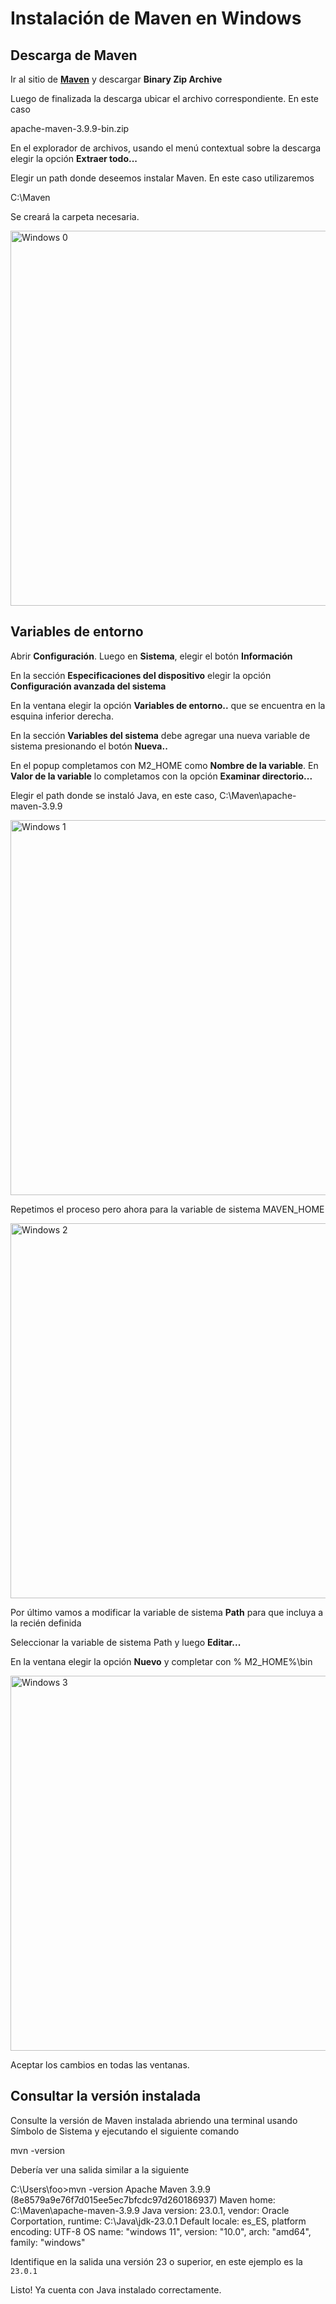 # Instalación de Maven en Windows

## Descarga de Maven

Ir al sitio de
<a href="https://maven.apache.org/download.cgi"><b>Maven</b></a>
y descargar **Binary Zip Archive**

Luego de finalizada la descarga ubicar el archivo correspondiente. En este caso

<shortcut>apache-maven-3.9.9-bin.zip</shortcut> 

En el explorador de archivos, usando el menú contextual sobre la descarga elegir la opción **Extraer todo...**

Elegir un path donde deseemos instalar Maven. En este caso utilizaremos

<shortcut>C:\Maven</shortcut> 

Se creará la carpeta necesaria.

<img src="windows-maven-0.png" alt="Windows 0" width="600"/>

## Variables de entorno

Abrir **Configuración**. Luego en **Sistema**, elegir el botón **Información**

En la sección **Especificaciones del dispositivo** elegir la opción **Configuración avanzada del sistema**

En la ventana elegir la opción **Variables de entorno..** que se encuentra en la esquina inferior derecha.

En la sección **Variables del sistema** debe agregar una nueva variable de sistema presionando el botón **Nueva..**

En el popup completamos con <shortcut>M2_HOME</shortcut> como **Nombre de la variable**.
En **Valor de la variable** lo completamos con la opción **Examinar directorio...**

Elegir el path donde se instaló Java, en este caso, <shortcut>C:\Maven\apache-maven-3.9.9</shortcut>

<img src="windows-maven-1.png" alt="Windows 1" width="600"/>

Repetimos el proceso pero ahora para la variable de sistema <shortcut>MAVEN_HOME</shortcut>

<img src="windows-maven-2.png" alt="Windows 2" width="600"/>

Por último vamos a modificar la variable de sistema **Path** para que incluya a la recién definida

Seleccionar la variable de sistema Path y luego **Editar...**

En la ventana elegir la opción **Nuevo** y completar con
<shortcut>% M2_HOME%\bin</shortcut>

<img src="windows-maven-3.png" alt="Windows 3" width="600"/>

Aceptar los cambios en todas las ventanas.

## Consultar la versión instalada

Consulte la versión de Maven instalada
abriendo una terminal usando Símbolo de Sistema
y ejecutando el siguiente comando

<code-block lang="console">mvn -version</code-block>

Debería ver una salida similar a la siguiente

<code-block lang="plain text">
C:\Users\foo>mvn -version    
Apache Maven 3.9.9 (8e8579a9e76f7d015ee5ec7bfcdc97d260186937)
Maven home: C:\Maven\apache-maven-3.9.9
Java version: 23.0.1, vendor: Oracle Corportation, runtime: C:\Java\jdk-23.0.1
Default locale: es_ES, platform encoding: UTF-8
OS name: "windows 11", version: "10.0", arch: "amd64", family: "windows"
</code-block>

Identifique en la salida una versión
<shortcut>23</shortcut> o superior, en este ejemplo es la <code>23.0.1</code>

<note>
    <p>
        Listo! Ya cuenta con Java instalado correctamente.
    </p>
</note>
